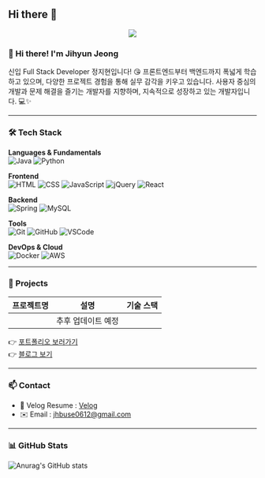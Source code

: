 ## Hi there 👋

<!--
**Junny-ee/Junny-ee** is a ✨ _special_ ✨ repository because its `README.md` (this file) appears on your GitHub profile.

Here are some ideas to get you started:

- 🔭 I’m currently working on ...
- 🌱 I’m currently learning ...
- 👯 I’m looking to collaborate on ...
- 🤔 I’m looking for help with ...
- 💬 Ask me about ...
- 📫 How to reach me: ...
- 😄 Pronouns: ...
- ⚡ Fun fact: ...
-->

<p align="center">
<img src=https://capsule-render.vercel.app/api?type=venom&color=f9f1c7&fontColor=05264E&fontSize=45&height=250&section=header&text=WELCOME%20JH'S%20GITHUB%20🤗>
</p>


<!-- 간단한 인사말 -->

### 👋 Hi there! I'm **Jihyun Jeong**

신입 Full Stack Developer 정지현입니다! 😘
프론트엔드부터 백엔드까지 폭넓게 학습하고 있으며, 다양한 프로젝트 경험을 통해 실무 감각을 키우고 있습니다.
사용자 중심의 개발과 문제 해결을 즐기는 개발자를 지향하며, 지속적으로 성장하고 있는 개발자입니다. 💻✨

---

### 🛠️ Tech Stack

**Languages & Fundamentals**  
![Java](https://img.shields.io/badge/Java-007396?style=flat&logo=java&logoColor=white)
![Python](https://img.shields.io/badge/Python-3776AB?style=flat&logo=python&logoColor=white)

**Frontend**  
![HTML](https://img.shields.io/badge/HTML5-E34F26?style=flat&logo=html5&logoColor=white)
![CSS](https://img.shields.io/badge/CSS3-1572B6?style=flat&logo=css3&logoColor=white)
![JavaScript](https://img.shields.io/badge/JavaScript-F7DF1E?style=flat&logo=javascript&logoColor=black)
![jQuery](https://img.shields.io/badge/jQuery-0769AD?style=flat&logo=jquery&logoColor=white)
![React](https://img.shields.io/badge/React-61DAFB?style=flat&logo=react&logoColor=black)

**Backend**  
![Spring](https://img.shields.io/badge/Spring-6DB33F?style=flat&logo=spring&logoColor=white)
![MySQL](https://img.shields.io/badge/MySQL-4479A1?style=flat&logo=mysql&logoColor=white)

**Tools**  
![Git](https://img.shields.io/badge/Git-F05032?style=flat&logo=git&logoColor=white)
![GitHub](https://img.shields.io/badge/GitHub-181717?style=flat&logo=github&logoColor=white)
![VSCode](https://img.shields.io/badge/VS_Code-007ACC?style=flat&logo=visualstudiocode&logoColor=white)

**DevOps & Cloud**  
![Docker](https://img.shields.io/badge/Docker-2496ED?style=flat&logo=docker&logoColor=white)
![AWS](https://img.shields.io/badge/Amazon_AWS-232F3E?style=flat&logo=amazonaws&logoColor=white)

---

### 🧩 Projects

| 프로젝트명                    | 설명                                                      | 기술 스택                          |
| ----------------------------- | --------------------------------------------------------- | ---------------------------------- |
|      | 추후 업데이트 예정  |  |


👉 [포트폴리오 보러가기](#)  
👉 [블로그 보기](https://github.com/Junny-ee)

---

### 📫 Contact

- 📝 Velog Resume : [Velog](https://velog.io/@wlgus5792/posts)
- ✉️ Email : jhbuse0612@gmail.com

---

<!-- 깃허브 통계 -->

### 📊 GitHub Stats

![Anurag's GitHub stats](https://github-readme-stats.vercel.app/api?username=Junny-ee&show_icons=true&theme=radical)
